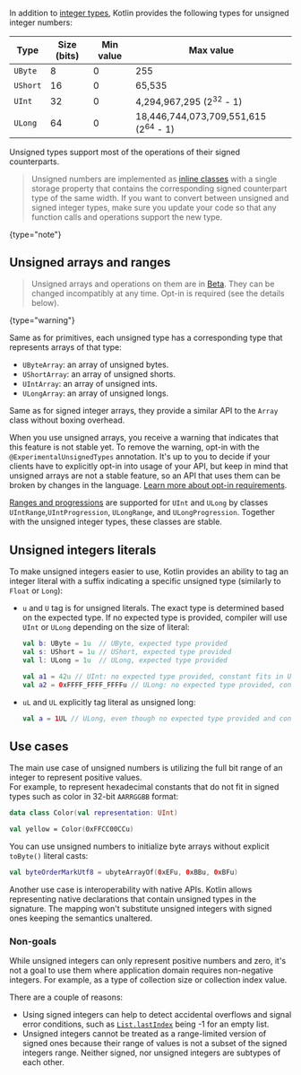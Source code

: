 [//]: # (title: Unsigned integer types)

In addition to [integer types](numbers.md#integer-types), Kotlin provides the following types for unsigned integer numbers:

| Type     | Size (bits) | Min value | Max value                                       |
|----------|-------------|-----------|-------------------------------------------------|
| `UByte`  | 8           | 0         | 255                                             |
| `UShort` | 16          | 0         | 65,535                                          |
| `UInt`   | 32          | 0         | 4,294,967,295 (2<sup>32</sup> - 1)              |
| `ULong`  | 64          | 0         | 18,446,744,073,709,551,615 (2<sup>64</sup> - 1) |


Unsigned types support most of the operations of their signed counterparts.

> Unsigned numbers are implemented as [inline classes](inline-classes.md) with a single storage property that contains the corresponding 
> signed counterpart type of the same width. If you want to convert between unsigned and signed integer types, 
> make sure you update your code so that any function calls and operations support the new type.
>
{type="note"}

## Unsigned arrays and ranges

> Unsigned arrays and operations on them are in [Beta](components-stability.md). They can be changed incompatibly at any time.
> Opt-in is required (see the details below).
>
{type="warning"}

Same as for primitives, each unsigned type has a corresponding type that represents arrays of that type:

* `UByteArray`: an array of unsigned bytes.
* `UShortArray`: an array of unsigned shorts.
* `UIntArray`: an array of unsigned ints.
* `ULongArray`: an array of unsigned longs.

Same as for signed integer arrays, they provide a similar API to the `Array` class without boxing overhead.

When you use unsigned arrays, you receive a warning that indicates that this feature is not stable yet.
To remove the warning, opt-in with the `@ExperimentalUnsignedTypes` annotation.
It's up to you to decide if your clients have to explicitly opt-in into usage of your API, but keep in mind that unsigned
arrays are not a stable feature, so an API that uses them can be broken by changes in the language.
[Learn more about opt-in requirements](opt-in-requirements.md).

[Ranges and progressions](ranges.md) are supported for `UInt` and `ULong` by classes `UIntRange`,`UIntProgression`,
`ULongRange`, and `ULongProgression`. Together with the unsigned integer types, these classes are stable.

## Unsigned integers literals

To make unsigned integers easier to use, Kotlin provides an ability to tag an integer literal with a suffix
indicating a specific unsigned type (similarly to `Float` or `Long`):

* `u` and `U` tag is for unsigned literals. The exact type is determined based on the expected type.
  If no expected type is provided, compiler will use `UInt` or `ULong` depending on the size of literal:

  ```kotlin
  val b: UByte = 1u  // UByte, expected type provided
  val s: UShort = 1u // UShort, expected type provided
  val l: ULong = 1u  // ULong, expected type provided
  
  val a1 = 42u // UInt: no expected type provided, constant fits in UInt
  val a2 = 0xFFFF_FFFF_FFFFu // ULong: no expected type provided, constant doesn't fit in UInt
  ```

* `uL` and `UL` explicitly tag literal as unsigned long:

  ```kotlin
  val a = 1UL // ULong, even though no expected type provided and constant fits into UInt
  ```

## Use cases

The main use case of unsigned numbers is utilizing the full bit range of an integer to represent positive values.  
For example, to represent hexadecimal constants that do not fit in signed types such as color in 32-bit `AARRGGBB` format:

```kotlin
data class Color(val representation: UInt)

val yellow = Color(0xFFCC00CCu)
```

You can use unsigned numbers to initialize byte arrays without explicit `toByte()` literal casts:

```kotlin
val byteOrderMarkUtf8 = ubyteArrayOf(0xEFu, 0xBBu, 0xBFu)
```

Another use case is interoperability with native APIs. Kotlin allows representing native declarations that contain 
unsigned types in the signature. The mapping won't substitute unsigned integers with signed ones keeping the semantics unaltered.

### Non-goals

While unsigned integers can only represent positive numbers and zero, it's not a goal to use them where application 
domain requires non-negative integers. For example, as a type of collection size or collection index value.

There are a couple of reasons:

* Using signed integers can help to detect accidental overflows and signal error conditions, such as 
  [`List.lastIndex`](https://kotlinlang.org/api/latest/jvm/stdlib/kotlin.collections/last-index.html) being -1 for an empty list.
* Unsigned integers cannot be treated as a range-limited version of signed ones because their range of values is not a 
  subset of the signed integers range. Neither signed, nor unsigned integers are subtypes of each other.